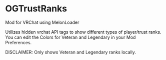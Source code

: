 # OGTrustRanks
Mod for VRChat using MelonLoader

Utilizes hidden vrchat API tags to show different types of player/trust ranks.
You can edit the Colors for Veteran and Legendary in your Mod Preferences.

DISCLAIMER: Only shows Veteran and Legendary ranks locally.
